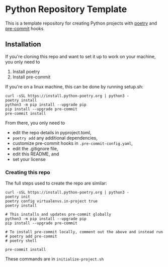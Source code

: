 # Python Repository Template

This is a template repository for creating Python projects with [poetry](https://python-poetry.org/) and [pre-commit](https://pre-commit.com/) hooks.

## Installation

If you're cloning this repo and want to set it up to work on your machine, you only need to

1. Install poetry
2. Install pre-commit

If you're on a linux machine, this can be done by running setup.sh:

```shell
curl -sSL https://install.python-poetry.org | python3 -
poetry install
python3 -m pip install --upgrade pip
pip install --upgrade pre-commit
pre-commit install
```

From there, you only need to

- edit the repo details in pyproject.toml,
- `poetry add` any additional dependencies,
- customize pre-commit hooks in `.pre-commit-config.yaml`,
- edit the .gitignore file,
- edit this README, and
- set your license

### Creating this repo

The full steps used to create the repo are similar:

```shell
curl -sSL https://install.python-poetry.org | python3 -
poetry init
poetry config virtualenvs.in-project true
poetry install

# This installs and updates pre-commit globally
python3 -m pip install --upgrade pip
pip install --upgrade pre-commit

# To install pre-commit locally, comment out the above and instead run
# poetry add pre-commit
# poetry shell

pre-commit install
```

These commands are in `initialize-project.sh`
